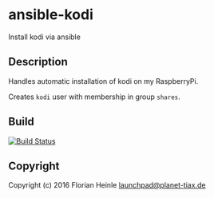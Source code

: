 # ansible-kodi
Install kodi via ansible

## Description

Handles automatic installation of kodi on my RaspberryPi. 

Creates ``kodi`` user with membership in group ``shares``.

## Build

[![Build Status](https://travis-ci.org/fheinle/ansible-kodi.svg?branch=master)](https://travis-ci.org/fheinle/ansible-kodi)

## Copyright

Copyright (c) 2016 Florian Heinle <launchpad@planet-tiax.de>
